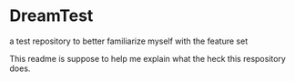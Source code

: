 DreamTest
=========

a test repository to better familiarize myself with the feature set

This readme is suppose to help me explain what the heck this respository does.


